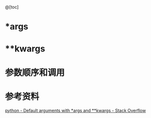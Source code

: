 ﻿
@[toc]
# *args
# **kwargs

# 参数顺序和调用
# 参考资料
[python - Default arguments with *args and **kwargs - Stack Overflow](https://stackoverflow.com/questions/15301999/default-arguments-with-args-and-kwargs)




